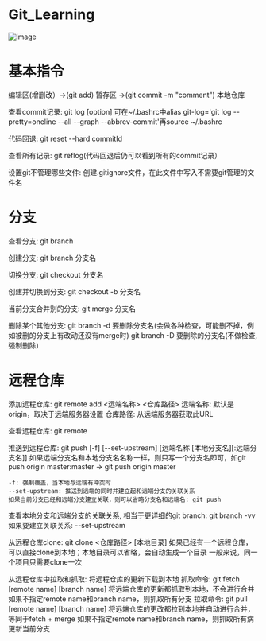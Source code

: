 # Git_Learning
![image](https://user-images.githubusercontent.com/65100398/152174761-1664b780-d31e-4798-a97e-f1caea1f05e1.png)

# 基本指令
编辑区(增删改）->(git add) 暂存区 ->(git commit -m "comment") 本地仓库

查看commit记录: git log [option]
可在~/.bashrc中alias git-log='git log --pretty=oneline --all --graph --abbrev-commit'再source ~/.bashrc

代码回退: git reset --hard commitId

查看所有记录: git reflog(代码回退后仍可以看到所有的commit记录）

设置git不管理哪些文件: 创建.gitignore文件，在此文件中写入不需要git管理的文件名

# 分支
查看分支: git branch

创建分支: git branch 分支名

切换分支: git checkout 分支名

创建并切换到分支: git checkout -b 分支名

当前分支合并别的分支: git merge 分支名

删除某个其他分支: git branch -d 要删除分支名(会做各种检查，可能删不掉，例如被删的分支上有改动还没有merge时)
               git branch -D 要删除的分支名(不做检查, 强制删除)

# 远程仓库
添加远程仓库: git remote add <远端名称> <仓库路径>
    远端名称: 默认是origin，取决于远端服务器设置
    仓库路径: 从远端服务器获取此URL

查看远程仓库: git remote

推送到远程仓库: git push [-f] [--set-upstream] [远端名称 [本地分支名][:远端分支名]]
    如果远端分支名和本地分支名名称一样，则只写一个分支名即可，如git push origin master:master -> git push origin master
    
    -f: 强制覆盖，当本地与远端有冲突时
    --set-upstream: 推送到远端的同时并建立起和远端分支的关联关系
    如果当前分支已经和远端分支建立关联，则可以省略分支名和远端名: git push

查看本地分支和远端分支的关联关系, 相当于更详细的git branch: git branch -vv
    如果要建立关联关系: --set-upstream
    
从远程仓库clone: git clone <仓库路径> [本地目录]
    如果已经有一个远程仓库，可以直接clone到本地；本地目录可以省略，会自动生成一个目录
    一般来说，同一个项目只需要clone一次

从远程仓库中拉取和抓取: 将远程仓库的更新下载到本地
    抓取命令: git fetch [remote name] [branch name]
        将远端仓库的更新都抓取到本地，不会进行合并
        如果不指定remote name和branch name，则抓取所有分支
    拉取命令: git pull [remote name] [branch name]
        将远端仓库的更改都拉到本地并自动进行合并，等同于fetch + merge
        如果不指定remote name和branch name，则抓取所有病更新当前分支
